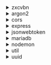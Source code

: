 <details>
<summary>zxcvbn</summary>
  
[![@zxcvbn-ts/core](/advisor/npm-package/@zxcvbn-ts/core/badge.svg)](/advisor/npm-package/@zxcvbn-ts/core)

Zxcvbn berechnet die Stärke eines Passworts und wird von OWASP für diesen Zweck empfohlen.

License: MIT<br>
Letzter Commit (stand 30.06): Vor 10 Tagen <br>
Letzter Release (stand 30.06): 24 Tage <br>
Aktivität: Wie dem GitHub Repository zu entnehmen, wird das Projekt aktiv weiter entwickelt. Issues werden bearbeitet.<br>
Community: 60 Contributers<br>
Dowloads (stand 30.06): 68,759 pro Woche <br>

Depndencies:

[![fastest-levenshtein](/advisor/npm-package/fastest-levenshtein/badge.svg)](/advisor/npm-package/fastest-levenshtein)
</details>

<details>
<summary>argon2</summary>
<br>
This is how you dropdown.
</details>

<details>
<summary>cors</summary>
<br>
This is how you dropdown.
</details>

<details>
<summary>express</summary>
<br>
This is how you dropdown.
</details>

<details>
<summary>jsonwebtoken</summary>
<br>
This is how you dropdown.
</details>

<details>
<summary>mariadb</summary>
<br>
This is how you dropdown.
</details>

<details>
<summary>nodemon</summary>
<br>
This is how you dropdown.
</details>

<details>
<summary>util</summary>
<br>
This is how you dropdown.
</details>

<details>
<summary>uuid</summary>
<br>
This is how you dropdown.
</details>
